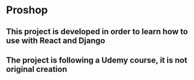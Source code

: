 # Proshop

## This project is developed in order to learn how to use with React and Django

## The project is following a Udemy course, it is not original creation